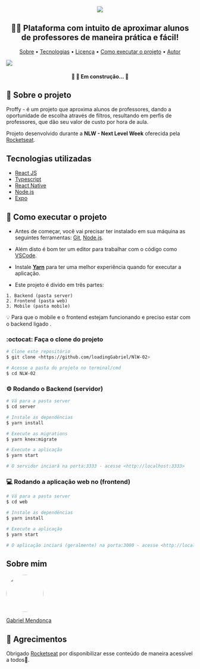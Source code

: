 <h1 align="center"><img src="https://user-images.githubusercontent.com/49095200/89947061-4722ee80-dbfa-11ea-9971-e606bd86a0ae.png" /></h1>

<h2 align="center"> 👨‍🏫 Plataforma com intuito de aproximar alunos de professores de maneira prática e fácil!</h2>
<p align="center">
 <a href="">Sobre</a> •
 <a href="">Tecnologias</a> • 
 <a href="">Licença</a> • 
 <a href="">Como executar o projeto</a> • 
 <a href="">Autor</a>
</p>
<img src="https://user-images.githubusercontent.com/49095200/89945852-6456bd80-dbf8-11ea-85cf-759626799e2e.png" />

<h4 align="center"> 
	🚧 👷  Em construção...  🚧
</h4>

## 💬 Sobre o projeto
Proffy - é um projeto que aproxima alunos de professores, dando a oportunidade de escolha através de filtros, resultando em perfis de professores, que dão seu valor de custo por hora de aula.

Projeto desenvolvido durante a **NLW - Next Level Week** oferecida pela [Rocketseat](https://blog.rocketseat.com.br/primeira-next-level-week/).

## Tecnologias utilizadas
* [React JS](https://pt-br.reactjs.org)
* [Typescript](https://www.typescriptlang.org/)
* [React Native](https://reactnative.dev)
* [Node.js](https://nodejs.org/en/)
* [Expo](https://expo.io)

## 🚀 Como executar o projeto

- Antes de começar, você vai precisar ter instalado em sua máquina as seguintes ferramentas: [Git](https://git-scm.com), [Node.js](https://nodejs.org/en/). 
- Além disto é bom ter um editor para trabalhar com o código como [VSCode](https://code.visualstudio.com/).
- Instale **[Yarn](https://yarnpkg.com/)** para ter uma melhor experiência quando for executar a aplicação.

- Este projeto é divido em três partes:
```
1. Backend (pasta server) 
2. Frontend (pasta web)
3. Mobile (pasta mobile)
```

💡 Para que o mobile e o frontend estejam funcionando e preciso estar com o backend ligado .

### :octocat: Faça o clone do projeto

```bash
# Clone este repositório
$ git clone <https://github.com/loadingGabriel/NlW-02>

# Acesse a pasta do projeto no terminal/cmd
$ cd NLW-02

```

### ⚙️ Rodando o Backend (servidor)
```bash
# Vá para a pasta server
$ cd server

# Instale as dependências
$ yarn install

# Execute as migrations
$ yarn knex:migrate

# Execute a aplicação 
$ yarn start

# O servidor inciará na porta:3333 - acesse <http://localhost:3333>
```

### 💻 Rodando a aplicação web no (frontend)
```bash
# Vá para a pasta server
$ cd web

# Instale as dependências
$ yarn install

# Execute a aplicação 
$ yarn start

# O aplicação inciará (geralmente) na porta:3000 - acesse <http://localhost:3000>
```

## Sobre mim
<a href="https://www.linkedin.com/in/gabriel-mendonca-pereira/">
 <img style="border-radius:50%" width="100px; "src="https://avatars0.githubusercontent.com/u/49095200?s=460&u=27a77c43fff5eab61be02a3fedfd7db554145981&v=4"/>
 <p>Gabriel Mendonça</p>
</a>

## 💜  Agrecimentos
Obrigado [Rocketseat](https://github.com/Rocketseat) por disponibilizar esse conteúdo de maneira acessível a todos🚀.

